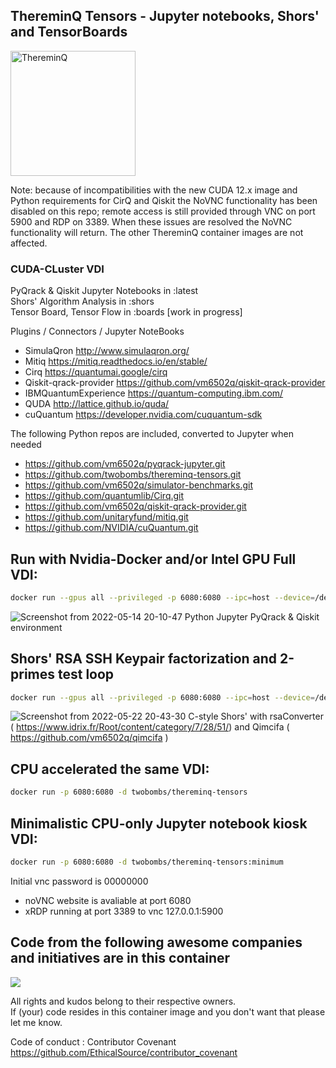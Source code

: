 ## ThereminQ Tensors - Jupyter notebooks, Shors' and TensorBoards
<img width="200" alt="ThereminQ" src="https://user-images.githubusercontent.com/12692227/147117984-86c4b4b6-d55d-41ba-aab8-f056a6403902.gif">

Note: because of incompatibilities with the new CUDA 12.x image and Python requirements for CirQ and Qiskit the NoVNC functionality has been disabled on this repo; remote access is still provided through VNC on port 5900 and RDP on 3389. When these issues are resolved the NoVNC functionality will return. The other ThereminQ container images are not affected.

### CUDA-CLuster VDI

PyQrack & Qiskit Jupyter Notebooks in :latest <br>
Shors' Algorithm Analysis in :shors <br>
Tensor Board, Tensor Flow in :boards [work in progress]<br>

Plugins / Connectors / Jupyter NoteBooks
- SimulaQron            http://www.simulaqron.org/
- Mitiq                 https://mitiq.readthedocs.io/en/stable/
- Cirq                  https://quantumai.google/cirq
- Qiskit-qrack-provider https://github.com/vm6502q/qiskit-qrack-provider
- IBMQuantumExperience  https://quantum-computing.ibm.com/
- QUDA                  http://lattice.github.io/quda/
- cuQuantum             https://developer.nvidia.com/cuquantum-sdk

The following Python repos are included, converted to Jupyter when needed
- https://github.com/vm6502q/pyqrack-jupyter.git 
- https://github.com/twobombs/thereminq-tensors.git
- https://github.com/vm6502q/simulator-benchmarks.git
- https://github.com/quantumlib/Cirq.git
- https://github.com/vm6502q/qiskit-qrack-provider.git
- https://github.com/unitaryfund/mitiq.git
- https://github.com/NVIDIA/cuQuantum.git

## Run with Nvidia-Docker and/or Intel GPU Full VDI:
```bash
docker run --gpus all --privileged -p 6080:6080 --ipc=host --device=/dev/dri:/dev/dri -d twobombs/thereminq-tensors:tag
````

![Screenshot from 2022-05-14 20-10-47](https://user-images.githubusercontent.com/12692227/168443646-35d34d39-b85b-4289-a8d7-a463c89ddc20.png)
Python Jupyter PyQrack & Qiskit environment

## Shors' RSA SSH Keypair factorization and 2-primes test loop 
```bash
docker run --gpus all --privileged -p 6080:6080 --ipc=host --device=/dev/dri:/dev/dri -d twobombs/thereminq-tensors:shors
````

![Screenshot from 2022-05-22 20-43-30](https://user-images.githubusercontent.com/12692227/169710747-32ef4926-0286-487a-b9ed-e8c676b2a43a.png)
C-style Shors' with rsaConverter ( https://www.idrix.fr/Root/content/category/7/28/51/) and Qimcifa ( https://github.com/vm6502q/qimcifa )

## CPU accelerated the same VDI:
```bash
docker run -p 6080:6080 -d twobombs/thereminq-tensors
````

## Minimalistic CPU-only Jupyter notebook kiosk VDI:
```bash
docker run -p 6080:6080 -d twobombs/thereminq-tensors:minimum
````

Initial vnc password is 00000000
- noVNC website is avaliable at port 6080 
- xRDP running at port 3389 to vnc 127.0.0.1:5900

## Code from the following awesome companies and initiatives are in this container

![](https://user-images.githubusercontent.com/12692227/57654809-61c07f00-75d5-11e9-9005-38d60d8d4db4.png)

All rights and kudos belong to their respective owners. <br>
If (your) code resides in this container image and you don't want that please let me know. <br>

Code of conduct : Contributor Covenant 
https://github.com/EthicalSource/contributor_covenant
